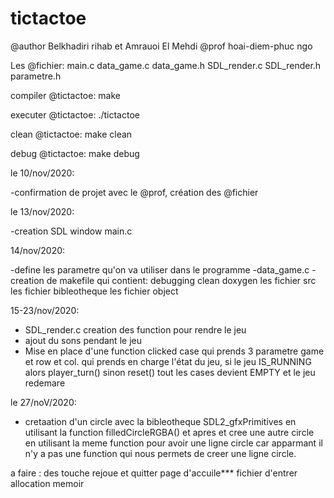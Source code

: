 # tictactoe

@author Belkhadiri rihab et Amrauoi El Mehdi
@prof hoai-diem-phuc ngo

Les @fichier:
main.c
data_game.c
data_game.h
SDL_render.c
SDL_render.h
parametre.h


compiler @tictactoe:
  make

executer @tictactoe:
  ./tictactoe

clean @tictactoe:
  make clean

debug @tictactoe:
  make debug


le 10/nov/2020:

-confirmation de projet avec le @prof, création des @fichier

le 13/nov/2020:

-creation SDL window main.c

14/nov/2020:

-define les parametre qu'on va utiliser dans le programme
-data_game.c
-creation de makefile
  qui contient:
    debugging
    clean
    doxygen
    les fichier src
    les fichier bibleotheque
    les fichier object


15-23/nov/2020:

- SDL_render.c creation des function pour rendre le jeu
- ajout du sons pendant le jeu
- Mise en place d'une function clicked case qui prends 3 parametre game et row et col. qui prends en charge l'état du jeu, si le jeu IS_RUNNING alors player_turn() sinon reset() tout les cases devient EMPTY et le jeu redemare  


le 27/noV/2020:
- cretaation d'un circle avec la bibleotheque SDL2_gfxPrimitives en utilisant la function filledCircleRGBA() et apres et cree une autre circle en utilisant la meme function pour avoir une ligne circle car apparmant il n'y a pas une function qui nous permets de creer une ligne circle.


a faire :
des touche rejoue et quitter
page d'accuile***
fichier d'entrer
allocation memoir
